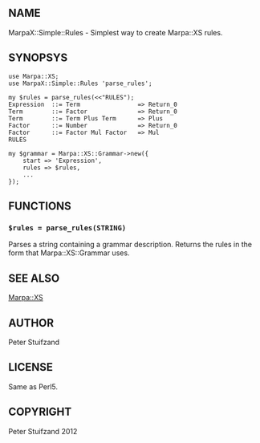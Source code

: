 ## NAME

MarpaX::Simple::Rules - Simplest way to create Marpa::XS rules.

## SYNOPSYS

    use Marpa::XS;
    use MarpaX::Simple::Rules 'parse_rules';
    
    my $rules = parse_rules(<<"RULES");
    Expression  ::= Term                => Return_0
    Term        ::= Factor              => Return_0
    Term        ::= Term Plus Term      => Plus
    Factor      ::= Number              => Return_0
    Factor      ::= Factor Mul Factor   => Mul
    RULES
    
    my $grammar = Marpa::XS::Grammar->new({
        start => 'Expression',
        rules => $rules,
        ...
    });


## FUNCTIONS

### `$rules = parse_rules(STRING)`

Parses a string containing a grammar description. Returns the rules in the form
that Marpa::XS::Grammar uses.


## SEE ALSO

[Marpa::XS](http://metacpan.org/release/Marpa-XS)


## AUTHOR

Peter Stuifzand

## LICENSE

Same as Perl5.

## COPYRIGHT

Peter Stuifzand 2012

